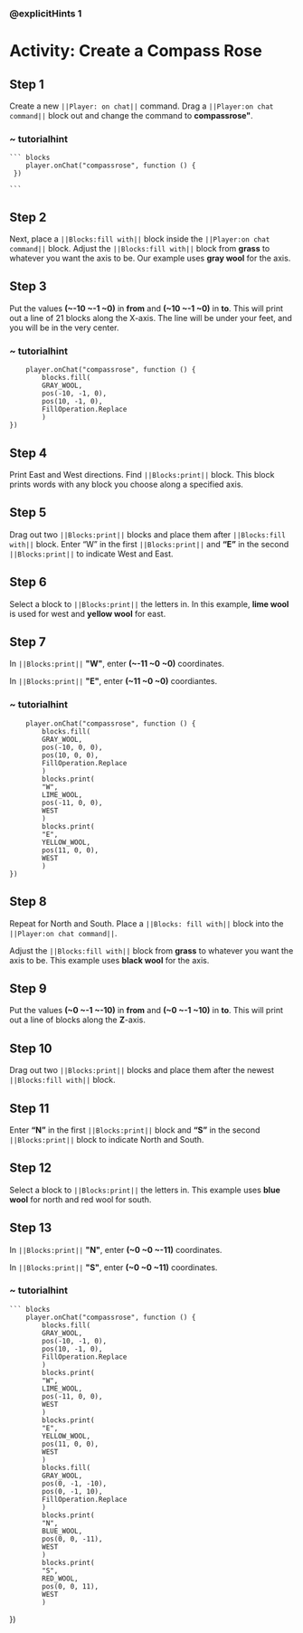### @explicitHints 1

# Activity: Create a Compass Rose

## Step 1
Create a new ``||Player: on chat||`` command. Drag a ``||Player:on chat command||`` block out and change the command to **compassrose"**.

### ~ tutorialhint
    ``` blocks
        player.onChat("compassrose", function () {
     })

    ```

## Step 2 
Next, place a ``||Blocks:fill with||`` block inside the ``||Player:on chat command||`` block. 
Adjust the ``||Blocks:fill with||`` block from **grass** to whatever you want the axis to be. Our example uses **gray wool** for the axis.

## Step 3
Put the values **(~-10 ~-1 ~0)** in **from** and **(~10 ~-1 ~0)** in **to**. This will print out a line of 21 blocks along the X-axis. The line will be under your feet, and you will be in the very center.

### ~ tutorialhint
``` blocks
    player.onChat("compassrose", function () {
        blocks.fill(
        GRAY_WOOL,
        pos(-10, -1, 0),
        pos(10, -1, 0),
        FillOperation.Replace
        )
})

```
## Step 4
Print East and West directions. Find ``||Blocks:print||`` block. This block prints words with any block you choose along a specified axis.

## Step 5
Drag out two ``||Blocks:print||`` blocks and place them after ``||Blocks:fill with||`` block. 
Enter “W” in the first ``||Blocks:print||`` and **“E”** in the second ``||Blocks:print||`` to indicate West and East.

## Step 6
Select a block to ``||Blocks:print||`` the letters in. In this example, **lime wool** is used for west and **yellow wool** for east.

## Step 7
In ``||Blocks:print||`` **"W"**, enter **(~-11 ~0 ~0)** coordinates.

In ``||Blocks:print||`` **"E"**, enter **(~11 ~0 ~0)** coordiantes.

### ~ tutorialhint
``` blocks
    player.onChat("compassrose", function () {
        blocks.fill(
        GRAY_WOOL,
        pos(-10, 0, 0),
        pos(10, 0, 0),
        FillOperation.Replace
        )
        blocks.print(
        "W",
        LIME_WOOL,
        pos(-11, 0, 0),
        WEST
        )
        blocks.print(
        "E",
        YELLOW_WOOL,
        pos(11, 0, 0),
        WEST
        )
})
```

## Step 8
Repeat for North and South. Place a ``||Blocks: fill with||`` block into the ``||Player:on chat command||``.

Adjust the ``||Blocks:fill with||`` block from **grass** to whatever you want the axis to be. This example uses **black wool** for the axis.

## Step 9
Put the values **(~0 ~-1 ~-10)** in **from** and **(~0 ~-1 ~10)** in **to**. This will print out a line of blocks along the **Z**-axis.

## Step 10
Drag out two ``||Blocks:print||`` blocks and place them after the newest ``||Blocks:fill with||`` block.

## Step 11
Enter **“N”** in the first ``||Blocks:print||`` block and **“S”** in the second ``||Blocks:print||`` block to indicate North and South.

## Step 12
Select a block to ``||Blocks:print||`` the letters in. This example uses **blue wool** for north and red wool for south.

## Step 13
In ``||Blocks:print||`` **"N"**, enter **(~0 ~0 ~-11)** coordinates. 

In ``||Blocks:print||`` **"S"**, enter **(~0 ~0 ~11)** coordinates.

### ~ tutorialhint
    ``` blocks
        player.onChat("compassrose", function () {
            blocks.fill(
            GRAY_WOOL,
            pos(-10, -1, 0),
            pos(10, -1, 0),
            FillOperation.Replace
            )
            blocks.print(
            "W",
            LIME_WOOL,
            pos(-11, 0, 0),
            WEST
            )
            blocks.print(
            "E",
            YELLOW_WOOL,
            pos(11, 0, 0),
            WEST
            )
            blocks.fill(
            GRAY_WOOL,
            pos(0, -1, -10),
            pos(0, -1, 10),
            FillOperation.Replace
            )
            blocks.print(
            "N",
            BLUE_WOOL,
            pos(0, 0, -11),
            WEST
            )
            blocks.print(
            "S",
            RED_WOOL,
            pos(0, 0, 11),
            WEST
            )
})
```
